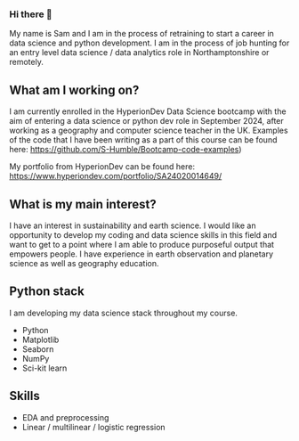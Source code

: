 ### Hi there 👋
My name is Sam and I am in the process of retraining to start a career in data science and python development. 
I am in the process of job hunting for an entry level data science / data analytics role in Northamptonshire or remotely. 

## What am I working on? 
I am currently enrolled in the HyperionDev Data Science bootcamp with the aim of entering a data science or python dev role in September 2024, after working as a geography and computer science teacher in the UK. 
Examples of the code that I have been writing as a part of this course can be found here: https://github.com/S-Humble/Bootcamp-code-examples)

My portfolio from HyperionDev can be found here: https://www.hyperiondev.com/portfolio/SA24020014649/

## What is my main interest? 
I have an interest in sustainability and earth science. I would like an opportunity to develop my coding and data science skills in this field and want to get to a point where I am able to produce purposeful output that empowers people.
I have experience in earth observation and planetary science as well as geography education. 

## Python stack
I am developing my data science stack throughout my course. 
* Python
* Matplotlib
* Seaborn
* NumPy
* Sci-kit learn 

## Skills
* EDA and preprocessing 
* Linear / multilinear / logistic regression 
<!--
**S-Humble/S-Humble** is a ✨ _special_ ✨ repository because its `README.md` (this file) appears on your GitHub profile.

Here are some ideas to get you started:

- 🔭 I’m currently working on ...
- 🌱 I’m currently learning ...
- 👯 I’m looking to collaborate on ...
- 🤔 I’m looking for help with ...
- 💬 Ask me about ...
- 📫 How to reach me: ...
- 😄 Pronouns: ...
- ⚡ Fun fact: ...
-->
